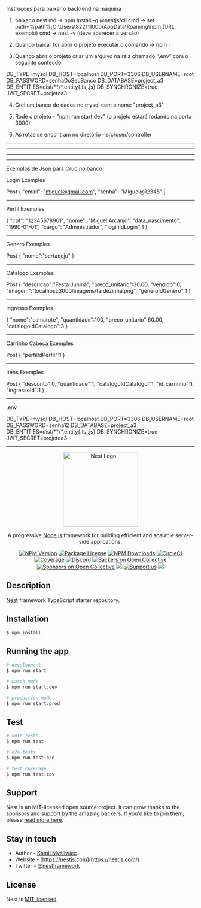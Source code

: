 Instruções para baixar o back-end na máquina

1. baixar o nest 
md -> npm install -g @nestjs/cli
cmd -> set path=%path%;C:\Users\822111000\AppData\Roaming\npm (URL exemplo)
cmd -> nest -v (deve aparecer a versão)

2. Quando baixar for abrir o projeto executar o comando -> npm i
3. Quando abrir o projeto criar um arquivo na raiz chamado ".env" com o seguinte conteudo

DB_TYPE=mysql
DB_HOST=localhost
DB_PORT=3306
DB_USERNAME=root
DB_PASSWORD=senhaDoSeuBanco
DB_DATABASE=project_a3
DB_ENTITIES=dist/**/*.entity{.ts,.js}
DB_SYNCHRONIZE=true
JWT_SECRET=projetoa3

4. Crei um banco de dados no mysql com o nome "project_a3"

5. Rode o projeto - "npm run start:dev" (o projeto estará rodando na porta 3000)

6. As rotas se encontram no diretório - src/user/controller

------
------
------
------

Exemplos de Json para Crud no banco

Login Exemples

Post
{
  "email": "miguel@gmail.com",
  "senha": "Miguel@12345"
}

---

Perfil Exemples

{
  "cpf": "12345678901",
  "nome": "Miguel Arcanjo",
  "data_nascimento": "1990-01-01",
  "cargo": "Administrador",
  "loginIdLogin":1
}

---
Genero Exemples

Post
{
  "nome":"sertanejo"
}

---

Catalogo Exemples

Post
{
  "descricao":"Festa Junina",
  "preco_unitario":30.00,
  "vendido":0,
  "imagem":"localhost:3000/imagens/tardezinha.png",
  "generoIdGenero":1
}

---

Ingresso Exemples

{
  "nome":"camarote",
  "quantidade":100,
  "preco_unitario":60.00,
  "catalogoIdCatalogo":3
}

---

Carrinho Cabeca Exemples

Post
{
  "perfilIdPerfil":1
}

---

Itens Exemples

Post
{
  "desconto":0,
  "quantidade":1,
  "catalogoIdCatalogo":1,
  "id_carrinho":1,
  "ingressoId":1
}

---

.env

DB_TYPE=mysql
DB_HOST=localhost
DB_PORT=3306
DB_USERNAME=root
DB_PASSWORD=senha12
DB_DATABASE=project_a3
DB_ENTITIES=dist/**/*.entity{.ts,.js}
DB_SYNCHRONIZE=true
JWT_SECRET=projetoa3





------------------------------------------------------------------------------------------------------------------------------------------------------------------------







<p align="center">
  <a href="http://nestjs.com/" target="blank"><img src="https://nestjs.com/img/logo-small.svg" width="200" alt="Nest Logo" /></a>
</p>

[circleci-image]: https://img.shields.io/circleci/build/github/nestjs/nest/master?token=abc123def456
[circleci-url]: https://circleci.com/gh/nestjs/nest

  <p align="center">A progressive <a href="http://nodejs.org" target="_blank">Node.js</a> framework for building efficient and scalable server-side applications.</p>
    <p align="center">
<a href="https://www.npmjs.com/~nestjscore" target="_blank"><img src="https://img.shields.io/npm/v/@nestjs/core.svg" alt="NPM Version" /></a>
<a href="https://www.npmjs.com/~nestjscore" target="_blank"><img src="https://img.shields.io/npm/l/@nestjs/core.svg" alt="Package License" /></a>
<a href="https://www.npmjs.com/~nestjscore" target="_blank"><img src="https://img.shields.io/npm/dm/@nestjs/common.svg" alt="NPM Downloads" /></a>
<a href="https://circleci.com/gh/nestjs/nest" target="_blank"><img src="https://img.shields.io/circleci/build/github/nestjs/nest/master" alt="CircleCI" /></a>
<a href="https://coveralls.io/github/nestjs/nest?branch=master" target="_blank"><img src="https://coveralls.io/repos/github/nestjs/nest/badge.svg?branch=master#9" alt="Coverage" /></a>
<a href="https://discord.gg/G7Qnnhy" target="_blank"><img src="https://img.shields.io/badge/discord-online-brightgreen.svg" alt="Discord"/></a>
<a href="https://opencollective.com/nest#backer" target="_blank"><img src="https://opencollective.com/nest/backers/badge.svg" alt="Backers on Open Collective" /></a>
<a href="https://opencollective.com/nest#sponsor" target="_blank"><img src="https://opencollective.com/nest/sponsors/badge.svg" alt="Sponsors on Open Collective" /></a>
  <a href="https://paypal.me/kamilmysliwiec" target="_blank"><img src="https://img.shields.io/badge/Donate-PayPal-ff3f59.svg"/></a>
    <a href="https://opencollective.com/nest#sponsor"  target="_blank"><img src="https://img.shields.io/badge/Support%20us-Open%20Collective-41B883.svg" alt="Support us"></a>
  <a href="https://twitter.com/nestframework" target="_blank"><img src="https://img.shields.io/twitter/follow/nestframework.svg?style=social&label=Follow"></a>
</p>
  <!--[![Backers on Open Collective](https://opencollective.com/nest/backers/badge.svg)](https://opencollective.com/nest#backer)
  [![Sponsors on Open Collective](https://opencollective.com/nest/sponsors/badge.svg)](https://opencollective.com/nest#sponsor)-->

## Description

[Nest](https://github.com/nestjs/nest) framework TypeScript starter repository.

## Installation

```bash
$ npm install
```

## Running the app

```bash
# development
$ npm run start

# watch mode
$ npm run start:dev

# production mode
$ npm run start:prod
```

## Test

```bash
# unit tests
$ npm run test

# e2e tests
$ npm run test:e2e

# test coverage
$ npm run test:cov
```

## Support

Nest is an MIT-licensed open source project. It can grow thanks to the sponsors and support by the amazing backers. If you'd like to join them, please [read more here](https://docs.nestjs.com/support).

## Stay in touch

- Author - [Kamil Myśliwiec](https://kamilmysliwiec.com)
- Website - [https://nestjs.com](https://nestjs.com/)
- Twitter - [@nestframework](https://twitter.com/nestframework)

## License

Nest is [MIT licensed](LICENSE).
